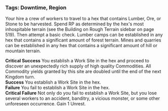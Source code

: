 ### Tags: Downtime, Region

Your hire a crew of workers to travel to a hex that contains Lumber, Ore, or Stone to be harvested. Spend RP as determined by the hex's most inhospitable terrain (see the Building on Rough Terrain sidebar on page 519). Then attempt a basic check. Lumber camps can be established in any hex that contains a significant amount of forest terrain. Mines and quarries can be established in any hex that contains a significant amount of hill or mountain terrain.  
  
**Critical Success** You establish a Work Site in the hex and proceed to discover an unexpectedly rich supply of high quality Commodities. All Commodity yields granted by this site are doubled until the end of the next Kingdom turn.  
**Success** You establish a Work Site in the hex.  
**Failure** You fail to establish a Work Site in the hex.  
**Critical Failure** Not only do you fail to establish a Work Site, but you lose several workers to an accident, banditry, a vicious monster, or some other unforeseen occurrence. Gain 1 Unrest.